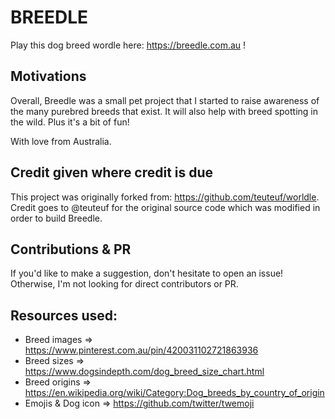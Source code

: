 # **BREED**LE

Play this dog breed wordle here: https://breedle.com.au !

## Motivations

Overall, Breedle was a small pet project that I started to raise awareness of the many purebred breeds that exist. It will also help with breed spotting in the wild. Plus it's a bit of fun!

With love from Australia.

## Credit given where credit is due

This project was originally forked from: https://github.com/teuteuf/worldle. 
Credit goes to @teuteuf for the original source code which was modified in order to build Breedle.

## Contributions & PR

If you'd like to make a suggestion, don't hesitate to open an issue! Otherwise, I'm not looking for direct contributors or PR.

## Resources used:

- Breed images => https://www.pinterest.com.au/pin/420031102721863936
- Breed sizes => https://www.dogsindepth.com/dog_breed_size_chart.html
- Breed origins => https://en.wikipedia.org/wiki/Category:Dog_breeds_by_country_of_origin
- Emojis & Dog icon => https://github.com/twitter/twemoji
